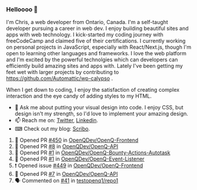 ### Helloooo 👋

I'm Chris, a web developer from Ontario, Canada. I'm a self-taught developer pursuing a career in web dev. I enjoy building beautiful sites and apps with web technology.
I kick-started my coding journey with freeCodeCamp and claimed five of their certifications.  I currently working on personal projects in JavaScript, especially with React/Next.js, though I'm open to learning other languages and frameworks. I love the web platform and I'm excited by the powerful technolgies which can developers can efficiently build amazing sites and apps with. Lately I've been getting my feet wet with larger projects by contributing to https://github.com/Automattic/wp-calypso .

When I get down to coding, I enjoy the satisfaction of creating complex interaction and the eye candy of adding styles to my HTML. 

- 💬 Ask me about putting your visual design into code. I enjoy CSS, but design isn't my strength, so I'd love to implement your amazing design.
- 📫 Reach me on: [Twitter](https://twitter.com/Christo28120856), [Linkedin](https://www.linkedin.com/in/christopher-stevers-07b9a5204/).
- ⌨ Check out my blog: [Scribo](https://christopherstevers.cf).
<!--
**Christopher-Stevers/Christopher-Stevers** is a ✨ _special_ ✨ repository because its `README.md` (this file) appears on your GitHub profile.

Here are some ideas to get you started:

- 🔭 I’m currently working on ...
- 🌱 I’m currently learning ...
- 👯 I’m looking to collaborate on ...
- 🤔 I’m looking for help with ...
- 😄 Pronouns: ...
- ⚡ Fun fact: ...
-->

<!--START_SECTION:activity-->
1. 💪 Opened PR [#450](https://github.com/OpenQDev/OpenQ-Frontend/pull/450) in [OpenQDev/OpenQ-Frontend](https://github.com/OpenQDev/OpenQ-Frontend)
2. 💪 Opened PR [#8](https://github.com/OpenQDev/OpenQ-API/pull/8) in [OpenQDev/OpenQ-API](https://github.com/OpenQDev/OpenQ-API)
3. 💪 Opened PR [#1](https://github.com/OpenQDev/OpenQ-Bounty-Actions-Autotask/pull/1) in [OpenQDev/OpenQ-Bounty-Actions-Autotask](https://github.com/OpenQDev/OpenQ-Bounty-Actions-Autotask)
4. 💪 Opened PR [#1](https://github.com/OpenQDev/OpenQ-Event-Listener/pull/1) in [OpenQDev/OpenQ-Event-Listener](https://github.com/OpenQDev/OpenQ-Event-Listener)
5. ❗️ Opened issue [#449](https://github.com/OpenQDev/OpenQ-Frontend/issues/449) in [OpenQDev/OpenQ-Frontend](https://github.com/OpenQDev/OpenQ-Frontend)
6. 💪 Opened PR [#7](https://github.com/OpenQDev/OpenQ-API/pull/7) in [OpenQDev/OpenQ-API](https://github.com/OpenQDev/OpenQ-API)
7. 🗣 Commented on [#41](https://github.com/testopenq1/repo1/issues/41) in [testopenq1/repo1](https://github.com/testopenq1/repo1)
<!--END_SECTION:activity-->
